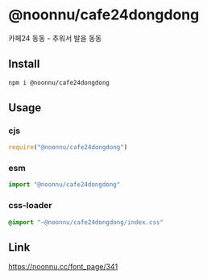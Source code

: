 # @noonnu/cafe24dongdong
카페24 동동 - 추워서 발을 동동

## Install
```sh
npm i @noonnu/cafe24dongdong
```
## Usage
### cjs
```js
require("@noonnu/cafe24dongdong")
```
### esm
```js
import "@noonnu/cafe24dongdong"
```
### css-loader
```css
@import "~@noonnu/cafe24dongdong/index.css"
```

## Link
https://noonnu.cc/font_page/341
